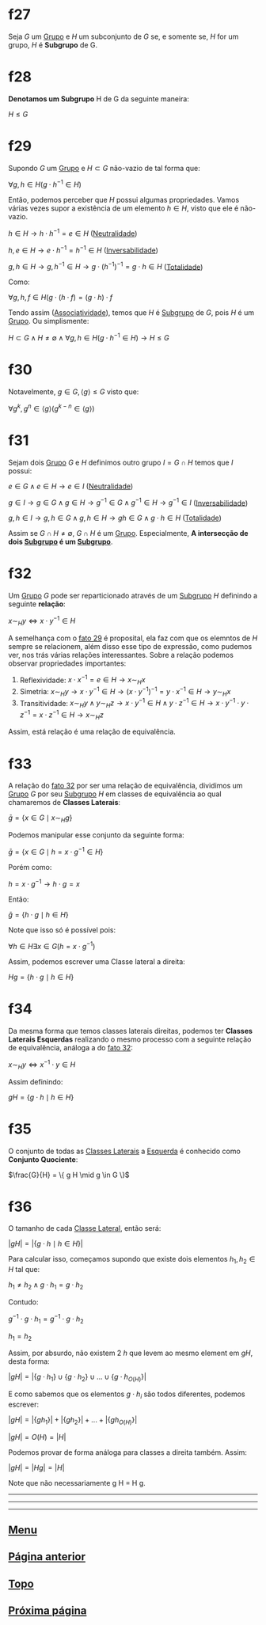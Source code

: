 # f27

Seja $G$ um [Grupo](/page%201.md#f11) e $H$ um subconjunto de $G$ se, e somente se, $H$ for um grupo, $H$ é **Subgrupo** de G.

# f28

**Denotamos um Subgrupo** H de G da seguinte maneira:

$H \le G$

# f29

Supondo $G$ um [Grupo](/page%201.md#f11) e $H \subset G$ não-vazio de tal forma que:

$\forall g, h \in H (g \cdot h^{-1} \in H)$

Então, podemos perceber que $H$ possui algumas propriedades. Vamos várias vezes supor a existência de um elemento $h \in H$, visto que ele é não-vazio.

$h \in H \to h \cdot h^{-1} = e \in H$ ([Neutralidade](/page%201.md#f6))

$h, e \in H \to e \cdot h^{-1} = h^{-1} \in H$ ([Inversabilidade](/page%201.md#f9))

$g, h \in H \to g, h^{-1} \in H \to g \cdot (h^{-1})^{-1} = g \cdot h \in H$ ([Totalidade](/page%201.md#f1))

Como:

$\forall g, h, f \in H (g \cdot (h \cdot f) = (g \cdot h) \cdot f$

Tendo assim ([Associatividade](/page%201.md#f4)), temos que $H$ é [Subgrupo](#f27) de $G$, pois $H$ é um [Grupo](/page%201.md#f11). Ou simplismente:

$H \subset G \land H \ne \emptyset \land \forall g, h \in H (g \cdot h^{-1} \in H) \to H \le G$

# f30

Notavelmente, $g \in G, \langle g \rangle \le G$ visto que:

$\forall g^k, g^n \in \langle g \rangle (g^{k-n} \in \langle g \rangle)$

# f31

Sejam dois [Grupo](/page%201.md#f11) $G$ e $H$ definimos outro grupo $I = G \cap H$ temos que $I$ possui:

$e \in G \land e \in H \to e \in I$ ([Neutralidade](/page%201.md#f6))

$g \in I \to g \in G \land g \in H \to g^{-1} \in G \land g^{-1} \in H \to g^{-1} \in I$ ([Inversabilidade](/page%201.md#f9))

$g, h \in I \to g, h \in G \land g, h \in H \to gh \in G \land g \cdot h \in H$ ([Totalidade](/page%201.md#f1))

Assim se $G \cap H \ne \emptyset$, $G \cap H$ é um [Grupo](/page%201.md#f11). Especialmente, **A intersecção de dois [Subgrupo](#f27) é um [Subgrupo](#f27)**.

# f32

Um [Grupo](/page%201.md#f11) $G$ pode ser reparticionado através de um [Subgrupo](#f27) $H$ definindo a seguinte **relação**:

$x \sim_H y \iff x \cdot y^{-1} \in H$

A semelhança com o [fato 29](#f29) é proposital, ela faz com que os elemntos de $H$ sempre se relacionem, além disso esse tipo de expressão, como pudemos ver, nos trás várias relações interessantes.
Sobre a relação podemos observar propriedades importantes:

1. Reflexividade: $x \cdot x^{-1} = e \in H \to x \sim_H x$
2. Simetria: $x \sim_H y \to x \cdot y^{-1} \in H \to (x \cdot y^{-1})^{-1} = y \cdot x^{-1} \in H \to y \sim_H x$
3. Transitividade: $x \sim_H y \land y \sim_H z \to x \cdot y^{-1} \in H \land y \cdot z^{-1} \in H \to x \cdot y^{-1} \cdot y \cdot z^{-1} = x \cdot z^{-1} \in H \to x \sim_H z$

Assim, está relação é uma relação de equivalência.

# f33

A relação do [fato 32](#f32) por ser uma relação de equivalência, dividimos um [Grupo](/page%201.md#f11) $G$ por seu [Subgrupo](#f27) $H$ em classes de equivalência ao qual chamaremos de **Classes Laterais**:

$\bar g = \{ x \in G \mid x \sim_H g \}$

Podemos manipular esse conjunto da seguinte forma:

$\bar g = \{ x \in G \mid h = x \cdot g^{-1} \in H \}$

Porém como:

$h = x \cdot g^{-1} \to h \cdot g = x$

Então:

$\bar g = \{ h \cdot g \mid h \in H \}$

Note que isso só é possível pois:

$\forall h \in H \exists x \in G (h = x \cdot g^{-1})$

Assim, podemos escrever uma Classe lateral a direita:

$H g = \{ h \cdot g \mid h \in H \}$

# f34

Da mesma forma que temos classes laterais direitas, podemos ter **Classes Laterais Esquerdas** realizando o mesmo processo com a seguinte relação de equivalência, análoga a do [fato 32](#f32):

$x \sim_H y \iff x^{-1} \cdot y \in H$

Assim definindo:

$g H = \{ g \cdot h \mid h \in H \}$

# f35

O conjunto de todas as [Classes Laterais](#f33) a [Esquerda](#f34) é conhecido como **Conjunto Quociente**:

$\frac{G}{H} = \{ g H \mid g \in G \}$

# f36

O tamanho de cada [Classe Lateral](#f33), então será:

$|g H| = |\{g \cdot h \mid h \in H\}|$

Para calcular isso, começamos supondo que existe dois elementos $h_1, h_2 \in H$ tal que:

$h_1 \ne h_2 \land g \cdot h_1 = g \cdot h_2$

Contudo:

$g^{-1} \cdot g \cdot h_1 = g^{-1} \cdot g \cdot h_2$

$h_1 = h_2$

Assim, por absurdo, não existem 2 $h$ que levem ao mesmo element em $g H$, desta forma:

$|g H| = |\{ g \cdot h_1 \} \cup \{ g \cdot h_2 \} \cup ... \cup \{ g \cdot h_{O(H)} \}|$

E como sabemos que os elementos $g \cdot h_i$ são todos diferentes, podemos escrever:

$|g H| = |\{ g h_1 \}| + |\{ g h_2 \}| + ... + |\{ g h_{O(H)} \}|$

$|g H| = O(H) = |H|$

Podemos provar de forma análoga para classes a direita também. Assim:

$|g H| = |H g| = |H|$

Note que não necessariamente g H = H g.

---
---
---

## [Menu](/readme.md)

## [Página anterior](/page%202.md)

## [Topo](#f27)

## [Próxima página](/page%204.md)
